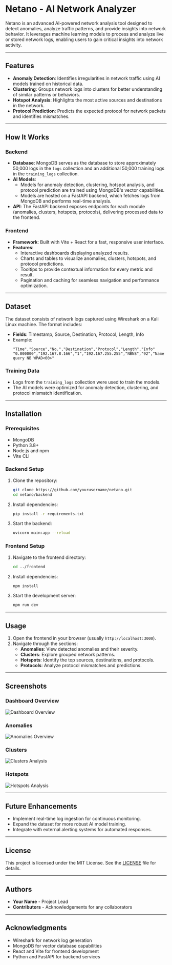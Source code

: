 
# Netano - AI Network Analyzer

Netano is an advanced AI-powered network analysis tool designed to detect anomalies, analyze traffic patterns, and provide insights into network behavior. It leverages machine learning models to process and analyze live or stored network logs, enabling users to gain critical insights into network activity.

---

## Features

- **Anomaly Detection**: Identifies irregularities in network traffic using AI models trained on historical data.
- **Clustering**: Groups network logs into clusters for better understanding of similar patterns or behaviors.
- **Hotspot Analysis**: Highlights the most active sources and destinations in the network.
- **Protocol Prediction**: Predicts the expected protocol for network packets and identifies mismatches.

---

## How It Works

### Backend
- **Database**: MongoDB serves as the database to store approximately 50,000 logs in the `logs` collection and an additional 50,000 training logs in the `training_logs` collection.
- **AI Models**: 
  - Models for anomaly detection, clustering, hotspot analysis, and protocol prediction are trained using MongoDB's vector capabilities.
  - Models are hosted on a FastAPI backend, which fetches logs from MongoDB and performs real-time analysis.
- **API**: The FastAPI backend exposes endpoints for each module (anomalies, clusters, hotspots, protocols), delivering processed data to the frontend.

### Frontend
- **Framework**: Built with Vite + React for a fast, responsive user interface.
- **Features**:
  - Interactive dashboards displaying analyzed results.
  - Charts and tables to visualize anomalies, clusters, hotspots, and protocol predictions.
  - Tooltips to provide contextual information for every metric and result.
  - Pagination and caching for seamless navigation and performance optimization.

---

## Dataset
The dataset consists of network logs captured using Wireshark on a Kali Linux machine. The format includes:
- **Fields**: Timestamp, Source, Destination, Protocol, Length, Info
- Example:
  ```csv
  "Time","Source","No.","Destination","Protocol","Length","Info"
  "0.000000","192.167.8.166","1","192.167.255.255","NBNS","92","Name query NB WPAD<00>"
  ```

### Training Data
- Logs from the `training_logs` collection were used to train the models.
- The AI models were optimized for anomaly detection, clustering, and protocol mismatch identification.

---

## Installation

### Prerequisites
- MongoDB
- Python 3.8+
- Node.js and npm
- Vite CLI

### Backend Setup
1. Clone the repository:
   ```bash
   git clone https://github.com/yourusername/netano.git
   cd netano/backend
   ```
2. Install dependencies:
   ```bash
   pip install -r requirements.txt
   ```
3. Start the backend:
   ```bash
   uvicorn main:app --reload
   ```

### Frontend Setup
1. Navigate to the frontend directory:
   ```bash
   cd ../frontend
   ```
2. Install dependencies:
   ```bash
   npm install
   ```
3. Start the development server:
   ```bash
   npm run dev
   ```

---

## Usage

1. Open the frontend in your browser (usually `http://localhost:3000`).
2. Navigate through the sections:
   - **Anomalies**: View detected anomalies and their severity.
   - **Clusters**: Explore grouped network patterns.
   - **Hotspots**: Identify the top sources, destinations, and protocols.
   - **Protocols**: Analyze protocol mismatches and predictions.

---

## Screenshots

### Dashboard Overview
![Dashboard Overview](screenshots/dashboard-overview.png)

### Anomalies
![Anomalies Overview](screenshots/anomalies-overview.png)

### Clusters
![Clusters Analysis](screenshots/clusters-analysis.png)

### Hotspots
![Hotspots Analysis](screenshots/hotspots-analysis.png)

---

## Future Enhancements
- Implement real-time log ingestion for continuous monitoring.
- Expand the dataset for more robust AI model training.
- Integrate with external alerting systems for automated responses.

---

## License
This project is licensed under the MIT License. See the [LICENSE](LICENSE) file for details.

---

## Authors
- **Your Name** - Project Lead
- **Contributors** - Acknowledgements for any collaborators

---

## Acknowledgments
- Wireshark for network log generation
- MongoDB for vector database capabilities
- React and Vite for frontend development
- Python and FastAPI for backend services
